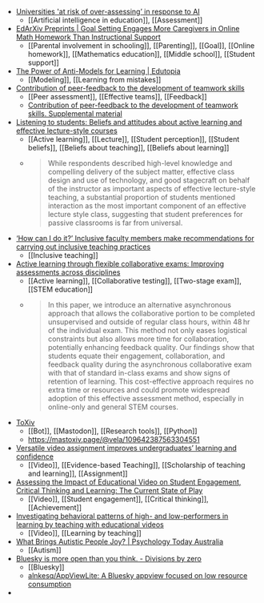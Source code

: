 - [Universities 'at risk of over-assessing’ in response to AI](https://www.timeshighereducation.com/news/universities-risk-over-assessing-response-ai)
	- [[Artificial intelligence in education]], [[Assessment]]
- [EdArXiv Preprints | Goal Setting Engages More Caregivers in Online Math Homework Than Instructional Support](https://osf.io/preprints/edarxiv/5rej3_v1)
	- [[Parental involvement in schooling]], [[Parenting]], [[Goal]], [[Online homework]], [[Mathematics education]], [[Middle school]], [[Student support]]
- [The Power of Anti-Models for Learning | Edutopia](https://www.edutopia.org/article/power-anti-models-learning)
	- [[Modeling]], [[Learning from mistakes]]
- [Contribution of peer-feedback to the development of teamwork skills](https://journals.sagepub.com/doi/abs/10.1177/14697874241238758)
	- [[Peer assessment]], [[Effective teams]], [[Feedback]]
	- [Contribution of peer-feedback to the development of teamwork skills. Supplemental material](https://figshare.com/articles/dataset/Supplemental_material_pdf/23684562?file=41562177)
- [Listening to students: Beliefs and attitudes about active learning and effective lecture-style courses](https://journals.sagepub.com/doi/abs/10.1177/14697874241254465)
	- [[Active learning]], [[Lecture]], [[Student perception]], [[Student beliefs]], [[Beliefs about teaching]], [[Beliefs about learning]]
	- >While respondents described high-level knowledge and compelling delivery of the subject matter, effective class design and use of technology, and good stagecraft on behalf of the instructor as important aspects of effective lecture-style teaching, a substantial proportion of students mentioned interaction as the most important component of an effective lecture style class, suggesting that student preferences for passive classrooms is far from universal.
- [‘How can I do it?’ Inclusive faculty members make recommendations for carrying out inclusive teaching practices](https://journals.sagepub.com/doi/abs/10.1177/14697874241230456)
	- [[Inclusive teaching]]
- [Active learning through flexible collaborative exams: Improving assessments across disciplines](https://arxiv.org/abs/2502.01994)
	- [[Active learning]], [[Collaborative testing]], [[Two-stage exam]], [[STEM education]]
	- >In this paper, we introduce an alternative asynchronous approach that allows the collaborative portion to be completed unsupervised and outside of regular class hours, within 48 hr of the individual exam. This method not only eases logistical constraints but also allows more time for collaboration, potentially enhancing feedback quality. Our findings show that students equate their engagement, collaboration, and feedback quality during the asynchronous collaborative exam with that of standard in-class exams and show signs of retention of learning. This cost-effective approach requires no extra time or resources and could promote widespread adoption of this effective assessment method, especially in online-only and general STEM courses.
- [ToXiv](https://github.com/so-okada/toXiv)
	- [[Bot]], [[Mastodon]], [[Research tools]], [[Python]]
	- https://mastoxiv.page/@vela/109642387563304551
- [Versatile video assignment improves undergraduates’ learning and confidence](https://journals.sagepub.com/doi/full/10.1177/14697874241287208)
	- [[Video]], [[Evidence-based Teaching]], [[Scholarship of teaching and learning]], [[Assignment]]
- [Assessing the Impact of Educational Video on Student Engagement, Critical Thinking and Learning: The Current State of Play](https://www.sagepub.com/explore-our-content/white-papers/2024/10/18/assessing-the-impact-of-educational-video-on-student-engagement-critical-thinking-and-learning-the-current-state-of-play)
	- [[Video]], [[Student engagement]], [[Critical thinking]], [[Achievement]]
- [Investigating behavioral patterns of high- and low-performers in learning by teaching with educational videos](https://journals.sagepub.com/doi/abs/10.1177/14697874241305944)
	- [[Video]], [[Learning by teaching]]
- [What Brings Autistic People Joy? | Psychology Today Australia](https://www.psychologytoday.com/au/blog/positively-different/202506/what-brings-autistic-people-joy)
	- [[Autism]]
- [Bluesky is more open than you think. - Divisions by zero](https://lemmy.dbzer0.com/post/47335289)
	- [[Bluesky]]
	- [alnkesq/AppViewLite: A Bluesky appview focused on low resource consumption](https://github.com/alnkesq/AppViewLite)
-